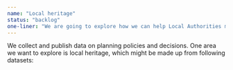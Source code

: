 ```yaml
---
name: "Local heritage"
status: "backlog"
one-liner: "We are going to explore how we can help Local Authorities make local heritage data available."
---
```

We collect and publish data on planning policies and decisions. One area we want to explore is local heritage, which might be made up from following datasets:
